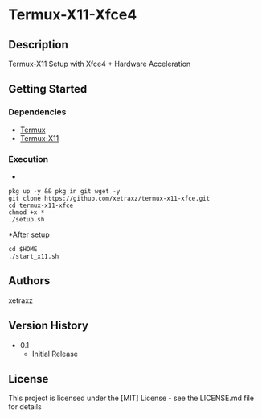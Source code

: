# Termux-X11-Xfce4


## Description

Termux-X11 Setup with Xfce4 + Hardware Acceleration

## Getting Started

### Dependencies

* [Termux](https://github.com/termux/termux-app#readme)
* [Termux-X11](https://github.com/termux/termux-x11#readme)

### Execution

*
```
pkg up -y && pkg in git wget -y
git clone https://github.com/xetraxz/termux-x11-xfce.git
cd termux-x11-xfce
chmod +x *
./setup.sh
```
*After setup
```
cd $HOME
./start_x11.sh
```

## Authors
xetraxz

## Version History

* 0.1
    * Initial Release

## License

This project is licensed under the [MIT] License - see the LICENSE.md file for details
